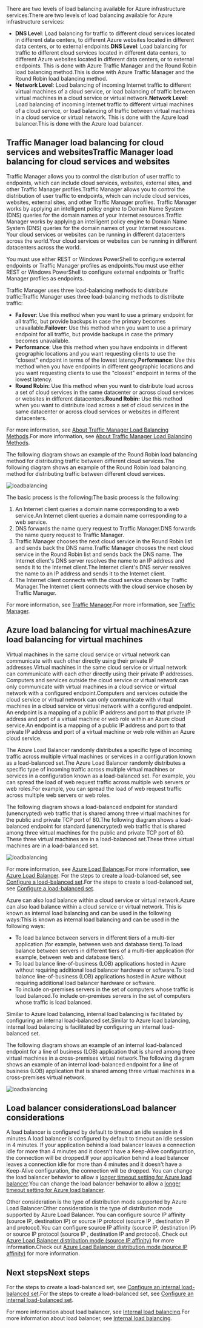 

<span data-ttu-id="eee75-101">There are two levels of load balancing available for Azure infrastructure services:</span><span class="sxs-lookup"><span data-stu-id="eee75-101">There are two levels of load balancing available for Azure infrastructure services:</span></span>

* <span data-ttu-id="eee75-102">**DNS Level**:  Load balancing for traffic to different cloud services located in different data centers, to different Azure websites located in different data centers, or to external endpoints.</span><span class="sxs-lookup"><span data-stu-id="eee75-102">**DNS Level**:  Load balancing for traffic to different cloud services located in different data centers, to different Azure websites located in different data centers, or to external endpoints.</span></span> <span data-ttu-id="eee75-103">This is done with Azure Traffic Manager and the Round Robin load balancing method.</span><span class="sxs-lookup"><span data-stu-id="eee75-103">This is done with Azure Traffic Manager and the Round Robin load balancing method.</span></span>
* <span data-ttu-id="eee75-104">**Network Level**:  Load balancing of incoming Internet traffic to different virtual machines of a cloud service, or load balancing of traffic between virtual machines in a cloud service or virtual network.</span><span class="sxs-lookup"><span data-stu-id="eee75-104">**Network Level**:  Load balancing of incoming Internet traffic to different virtual machines of a cloud service, or load balancing of traffic between virtual machines in a cloud service or virtual network.</span></span> <span data-ttu-id="eee75-105">This is done with the Azure load balancer.</span><span class="sxs-lookup"><span data-stu-id="eee75-105">This is done with the Azure load balancer.</span></span>

## <a name="traffic-manager-load-balancing-for-cloud-services-and-websites"></a><span data-ttu-id="eee75-106">Traffic Manager load balancing for cloud services and websites</span><span class="sxs-lookup"><span data-stu-id="eee75-106">Traffic Manager load balancing for cloud services and websites</span></span>
<span data-ttu-id="eee75-107">Traffic Manager allows you to control the distribution of user traffic to endpoints, which can include cloud services, websites, external sites, and other Traffic Manager profiles.</span><span class="sxs-lookup"><span data-stu-id="eee75-107">Traffic Manager allows you to control the distribution of user traffic to endpoints, which can include cloud services, websites, external sites, and other Traffic Manager profiles.</span></span> <span data-ttu-id="eee75-108">Traffic Manager works by applying an intelligent policy engine to Domain Name System (DNS) queries for the domain names of your Internet resources.</span><span class="sxs-lookup"><span data-stu-id="eee75-108">Traffic Manager works by applying an intelligent policy engine to Domain Name System (DNS) queries for the domain names of your Internet resources.</span></span> <span data-ttu-id="eee75-109">Your cloud services or websites can be running in different datacenters across the world.</span><span class="sxs-lookup"><span data-stu-id="eee75-109">Your cloud services or websites can be running in different datacenters across the world.</span></span>

<span data-ttu-id="eee75-110">You must use either REST or Windows PowerShell to configure external endpoints or Traffic Manager profiles as endpoints.</span><span class="sxs-lookup"><span data-stu-id="eee75-110">You must use either REST or Windows PowerShell to configure external endpoints or Traffic Manager profiles as endpoints.</span></span>

<span data-ttu-id="eee75-111">Traffic Manager uses three load-balancing methods to distribute traffic:</span><span class="sxs-lookup"><span data-stu-id="eee75-111">Traffic Manager uses three load-balancing methods to distribute traffic:</span></span>

* <span data-ttu-id="eee75-112">**Failover**:  Use this method when you want to use a primary endpoint for all traffic, but provide backups in case the primary becomes unavailable.</span><span class="sxs-lookup"><span data-stu-id="eee75-112">**Failover**:  Use this method when you want to use a primary endpoint for all traffic, but provide backups in case the primary becomes unavailable.</span></span>
* <span data-ttu-id="eee75-113">**Performance**:  Use this method when you have endpoints in different geographic locations and you want requesting clients to use the "closest" endpoint in terms of the lowest latency.</span><span class="sxs-lookup"><span data-stu-id="eee75-113">**Performance**:  Use this method when you have endpoints in different geographic locations and you want requesting clients to use the "closest" endpoint in terms of the lowest latency.</span></span>
* <span data-ttu-id="eee75-114">**Round Robin:**  Use this method when you want to distribute load across a set of cloud services in the same datacenter or across cloud services or websites in different datacenters.</span><span class="sxs-lookup"><span data-stu-id="eee75-114">**Round Robin:**  Use this method when you want to distribute load across a set of cloud services in the same datacenter or across cloud services or websites in different datacenters.</span></span>

<span data-ttu-id="eee75-115">For more information, see [About Traffic Manager Load Balancing Methods](../articles/traffic-manager/traffic-manager-routing-methods.md).</span><span class="sxs-lookup"><span data-stu-id="eee75-115">For more information, see [About Traffic Manager Load Balancing Methods](../articles/traffic-manager/traffic-manager-routing-methods.md).</span></span>

<span data-ttu-id="eee75-116">The following diagram shows an example of the Round Robin load balancing method for distributing traffic between different cloud services.</span><span class="sxs-lookup"><span data-stu-id="eee75-116">The following diagram shows an example of the Round Robin load balancing method for distributing traffic between different cloud services.</span></span>

![loadbalancing](https://docstestmedia1.blob.core.windows.net/azure-media/includes/media/virtual-machines-common-load-balance/TMSummary.png)

<span data-ttu-id="eee75-118">The basic process is the following:</span><span class="sxs-lookup"><span data-stu-id="eee75-118">The basic process is the following:</span></span>

1. <span data-ttu-id="eee75-119">An Internet client queries a domain name corresponding to a web service.</span><span class="sxs-lookup"><span data-stu-id="eee75-119">An Internet client queries a domain name corresponding to a web service.</span></span>
2. <span data-ttu-id="eee75-120">DNS forwards the name query request to Traffic Manager.</span><span class="sxs-lookup"><span data-stu-id="eee75-120">DNS forwards the name query request to Traffic Manager.</span></span>
3. <span data-ttu-id="eee75-121">Traffic Manager chooses the next cloud service in the Round Robin list and sends back the DNS name.</span><span class="sxs-lookup"><span data-stu-id="eee75-121">Traffic Manager chooses the next cloud service in the Round Robin list and sends back the DNS name.</span></span> <span data-ttu-id="eee75-122">The Internet client's DNS server resolves the name to an IP address and sends it to the Internet client.</span><span class="sxs-lookup"><span data-stu-id="eee75-122">The Internet client's DNS server resolves the name to an IP address and sends it to the Internet client.</span></span>
4. <span data-ttu-id="eee75-123">The Internet client connects with the cloud service chosen by Traffic Manager.</span><span class="sxs-lookup"><span data-stu-id="eee75-123">The Internet client connects with the cloud service chosen by Traffic Manager.</span></span>

<span data-ttu-id="eee75-124">For more information, see [Traffic Manager](../articles/traffic-manager/traffic-manager-overview.md).</span><span class="sxs-lookup"><span data-stu-id="eee75-124">For more information, see [Traffic Manager](../articles/traffic-manager/traffic-manager-overview.md).</span></span>

## <a name="azure-load-balancing-for-virtual-machines"></a><span data-ttu-id="eee75-125">Azure load balancing for virtual machines</span><span class="sxs-lookup"><span data-stu-id="eee75-125">Azure load balancing for virtual machines</span></span>
<span data-ttu-id="eee75-126">Virtual machines in the same cloud service or virtual network can communicate with each other directly using their private IP addresses.</span><span class="sxs-lookup"><span data-stu-id="eee75-126">Virtual machines in the same cloud service or virtual network can communicate with each other directly using their private IP addresses.</span></span> <span data-ttu-id="eee75-127">Computers and services outside the cloud service or virtual network can only communicate with virtual machines in a cloud service or virtual network with a configured endpoint.</span><span class="sxs-lookup"><span data-stu-id="eee75-127">Computers and services outside the cloud service or virtual network can only communicate with virtual machines in a cloud service or virtual network with a configured endpoint.</span></span> <span data-ttu-id="eee75-128">An endpoint is a mapping of a public IP address and port to that private IP address and port of a virtual machine or web role within an Azure cloud service.</span><span class="sxs-lookup"><span data-stu-id="eee75-128">An endpoint is a mapping of a public IP address and port to that private IP address and port of a virtual machine or web role within an Azure cloud service.</span></span>

<span data-ttu-id="eee75-129">The Azure Load Balancer randomly distributes a specific type of incoming traffic across multiple virtual machines or services in a configuration known as a load-balanced set.</span><span class="sxs-lookup"><span data-stu-id="eee75-129">The Azure Load Balancer randomly distributes a specific type of incoming traffic across multiple virtual machines or services in a configuration known as a load-balanced set.</span></span> <span data-ttu-id="eee75-130">For example, you can spread the load of web request traffic across multiple web servers or web roles.</span><span class="sxs-lookup"><span data-stu-id="eee75-130">For example, you can spread the load of web request traffic across multiple web servers or web roles.</span></span>

<span data-ttu-id="eee75-131">The following diagram shows a load-balanced endpoint for standard (unencrypted) web traffic that is shared among three virtual machines for the public and private TCP port of 80.</span><span class="sxs-lookup"><span data-stu-id="eee75-131">The following diagram shows a load-balanced endpoint for standard (unencrypted) web traffic that is shared among three virtual machines for the public and private TCP port of 80.</span></span> <span data-ttu-id="eee75-132">These three virtual machines are in a load-balanced set.</span><span class="sxs-lookup"><span data-stu-id="eee75-132">These three virtual machines are in a load-balanced set.</span></span>

![loadbalancing](https://docstestmedia1.blob.core.windows.net/azure-media/includes/media/virtual-machines-common-load-balance/LoadBalancing.png)

<span data-ttu-id="eee75-134">For more information, see [Azure Load Balancer](../articles/load-balancer/load-balancer-overview.md).</span><span class="sxs-lookup"><span data-stu-id="eee75-134">For more information, see [Azure Load Balancer](../articles/load-balancer/load-balancer-overview.md).</span></span> <span data-ttu-id="eee75-135">For the steps to create a load-balanced set, see [Configure a load-balanced set](../articles/load-balancer/load-balancer-get-started-internet-arm-ps.md).</span><span class="sxs-lookup"><span data-stu-id="eee75-135">For the steps to create a load-balanced set, see [Configure a load-balanced set](../articles/load-balancer/load-balancer-get-started-internet-arm-ps.md).</span></span>

<span data-ttu-id="eee75-136">Azure can also load balance within a cloud service or virtual network.</span><span class="sxs-lookup"><span data-stu-id="eee75-136">Azure can also load balance within a cloud service or virtual network.</span></span> <span data-ttu-id="eee75-137">This is known as internal load balancing and can be used in the following ways:</span><span class="sxs-lookup"><span data-stu-id="eee75-137">This is known as internal load balancing and can be used in the following ways:</span></span>

* <span data-ttu-id="eee75-138">To load balance between servers in different tiers of a multi-tier application (for example, between web and database tiers).</span><span class="sxs-lookup"><span data-stu-id="eee75-138">To load balance between servers in different tiers of a multi-tier application (for example, between web and database tiers).</span></span>
* <span data-ttu-id="eee75-139">To load balance line-of-business (LOB) applications hosted in Azure without requiring additional load balancer hardware or software.</span><span class="sxs-lookup"><span data-stu-id="eee75-139">To load balance line-of-business (LOB) applications hosted in Azure without requiring additional load balancer hardware or software.</span></span>
* <span data-ttu-id="eee75-140">To include on-premises servers in the set of computers whose traffic is load balanced.</span><span class="sxs-lookup"><span data-stu-id="eee75-140">To include on-premises servers in the set of computers whose traffic is load balanced.</span></span>

<span data-ttu-id="eee75-141">Similar to Azure load balancing, internal load balancing is facilitated by configuring an internal load-balanced set.</span><span class="sxs-lookup"><span data-stu-id="eee75-141">Similar to Azure load balancing, internal load balancing is facilitated by configuring an internal load-balanced set.</span></span>

<span data-ttu-id="eee75-142">The following diagram shows an example of an internal load-balanced endpoint for a line of business (LOB) application that is shared among three virtual machines in a cross-premises virtual network.</span><span class="sxs-lookup"><span data-stu-id="eee75-142">The following diagram shows an example of an internal load-balanced endpoint for a line of business (LOB) application that is shared among three virtual machines in a cross-premises virtual network.</span></span>

![loadbalancing](https://docstestmedia1.blob.core.windows.net/azure-media/includes/media/virtual-machines-common-load-balance/LOBServers.png)

## <a name="load-balancer-considerations"></a><span data-ttu-id="eee75-144">Load balancer considerations</span><span class="sxs-lookup"><span data-stu-id="eee75-144">Load balancer considerations</span></span>
<span data-ttu-id="eee75-145">A load balancer is configured by default to timeout an idle session in 4 minutes.</span><span class="sxs-lookup"><span data-stu-id="eee75-145">A load balancer is configured by default to timeout an idle session in 4 minutes.</span></span> <span data-ttu-id="eee75-146">If your application behind a load balancer leaves a connection idle for more than 4 minutes and it doesn't have a Keep-Alive configuration, the connection will be dropped.</span><span class="sxs-lookup"><span data-stu-id="eee75-146">If your application behind a load balancer leaves a connection idle for more than 4 minutes and it doesn't have a Keep-Alive configuration, the connection will be dropped.</span></span> <span data-ttu-id="eee75-147">You can change the load balancer behavior to allow a [longer timeout setting for Azure load balancer](../articles/load-balancer/load-balancer-tcp-idle-timeout.md).</span><span class="sxs-lookup"><span data-stu-id="eee75-147">You can change the load balancer behavior to allow a [longer timeout setting for Azure load balancer](../articles/load-balancer/load-balancer-tcp-idle-timeout.md).</span></span>

<span data-ttu-id="eee75-148">Other consideration is the type of distribution mode supported by Azure Load Balancer.</span><span class="sxs-lookup"><span data-stu-id="eee75-148">Other consideration is the type of distribution mode supported by Azure Load Balancer.</span></span> <span data-ttu-id="eee75-149">You can configure source IP affinity (source IP, destination IP) or source IP protocol (source IP , destination IP and protocol).</span><span class="sxs-lookup"><span data-stu-id="eee75-149">You can configure source IP affinity (source IP, destination IP) or source IP protocol (source IP , destination IP and protocol).</span></span> <span data-ttu-id="eee75-150">Check out [Azure Load Balancer distribution mode (source IP affinity)](../articles/load-balancer/load-balancer-distribution-mode.md) for more information.</span><span class="sxs-lookup"><span data-stu-id="eee75-150">Check out [Azure Load Balancer distribution mode (source IP affinity)](../articles/load-balancer/load-balancer-distribution-mode.md) for more information.</span></span>

## <a name="next-steps"></a><span data-ttu-id="eee75-151">Next steps</span><span class="sxs-lookup"><span data-stu-id="eee75-151">Next steps</span></span>
<span data-ttu-id="eee75-152">For the steps to create a load-balanced set, see [Configure an internal load-balanced set](../articles/load-balancer/load-balancer-get-started-ilb-arm-ps.md).</span><span class="sxs-lookup"><span data-stu-id="eee75-152">For the steps to create a load-balanced set, see [Configure an internal load-balanced set](../articles/load-balancer/load-balancer-get-started-ilb-arm-ps.md).</span></span>

<span data-ttu-id="eee75-153">For more information about load balancer, see [Internal load balancing](../articles/load-balancer/load-balancer-internal-overview.md).</span><span class="sxs-lookup"><span data-stu-id="eee75-153">For more information about load balancer, see [Internal load balancing](../articles/load-balancer/load-balancer-internal-overview.md).</span></span>




